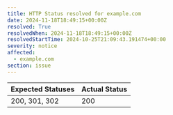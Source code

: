 ```yaml
---
title: HTTP Status resolved for example.com
date: 2024-11-18T18:49:15+00:00Z
resolved: True
resolvedWhen: 2024-11-18T18:49:15+00:00Z
resolvedStartTime: 2024-10-25T21:09:43.191474+00:00
severity: notice
affected:
  - example.com
section: issue
---
```


| Expected Statuses | Actual Status  |
|-------------------|----------------|
| 200, 301, 302 | 200 |
